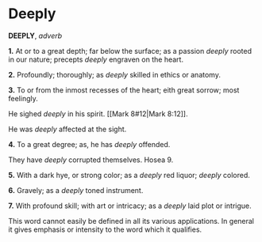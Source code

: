 # Deeply

**DEEPLY**, _adverb_

**1.** At or to a great depth; far below the surface; as a passion _deeply_ rooted in our nature; precepts _deeply_ engraven on the heart.

**2.** Profoundly; thoroughly; as _deeply_ skilled in ethics or anatomy.

**3.** To or from the inmost recesses of the heart; eith great sorrow; most feelingly.

He sighed _deeply_ in his spirit. [[Mark 8#12|Mark 8:12]].

He was _deeply_ affected at the sight.

**4.** To a great degree; as, he has _deeply_ offended.

They have _deeply_ corrupted themselves. Hosea 9.

**5.** With a dark hye, or strong color; as a _deeply_ red liquor; _deeply_ colored.

**6.** Gravely; as a _deeply_ toned instrument.

**7.** With profound skill; with art or intricacy; as a _deeply_ laid plot or intrigue.

This word cannot easily be defined in all its various applications. In general it gives emphasis or intensity to the word which it qualifies.